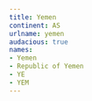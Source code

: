 ```yaml
---
title: Yemen
continent: AS
urlname: yemen
audacious: true
names:
- Yemen
- Republic of Yemen
- YE
- YEM
---
```



